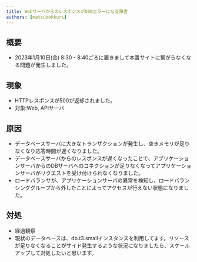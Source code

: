 ```yaml
---
title: Webサーバからのレスポンスが500エラーになる障害
authors: [matsubokkuri]
---
```


<!-- truncate -->

## 概要

- 2023年1月10日(金) 8:30 - 8:40ごろに置きまして本番サイトに繋がらなくなる問題が発生しました。

## 現象

- HTTPレスポンスが500が返却されました。
- 対象:Web, APIサーバ


## 原因

- データベースサーバに大きなトランザクションが発生し、空きメモリが足りなくなり応答時間が遅くなりました。
- データベースサーバからのレスポンスが遅くなったことで、アプリケーションサーバからのDBサーバへのコネクションが足りなくなってアプリケーションサーバがリクエストを受け付けられなくなりました。
- ロードバランサが、アプリケーションサーバの異常を検知し、ロードバランシンググループから外したことによってアクセスが行えない状態になりました。

## 対処

- 経過観察
- 現状のデータベースは、db.t3.smallインスタンスを利用してます。リソースが足りなくなることがサイド発生するような状況になりましたら、スケールアップして対処したいと思います。


